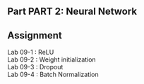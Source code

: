 ## Part PART 2: Neural Network

## Assignment
Lab 09-1 : ReLU  
Lab 09-2 : Weight initialization  
Lab 09-3 : Dropout  
Lab 09-4 : Batch Normalization

